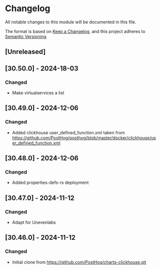 # Changelog

All notable changes to this module will be documented in this file.

The format is based on [Keep a Changelog](https://keepachangelog.com/en/1.0.0/),
and this project adheres to [Semantic Versioning](https://semver.org/spec/v2.0.0.html).

## [Unreleased]

## [30.50.0] - 2024-18-03
### Changed
- Make virtualservices a list

## [30.49.0] - 2024-12-06
### Changed
- Added clickhouse user_defined_function.xml taken from https://github.com/PostHog/posthog/blob/master/docker/clickhouse/user_defined_function.xml

## [30.48.0] - 2024-12-06
### Changed
- Added properties-defs-rs deployment

## [30.47.0] - 2024-11-12
### Changed
- Adapt for Unevenlabs

## [30.46.0] - 2024-11-12
### Changed
- Initial clone from https://github.com/PostHog/charts-clickhouse.git
